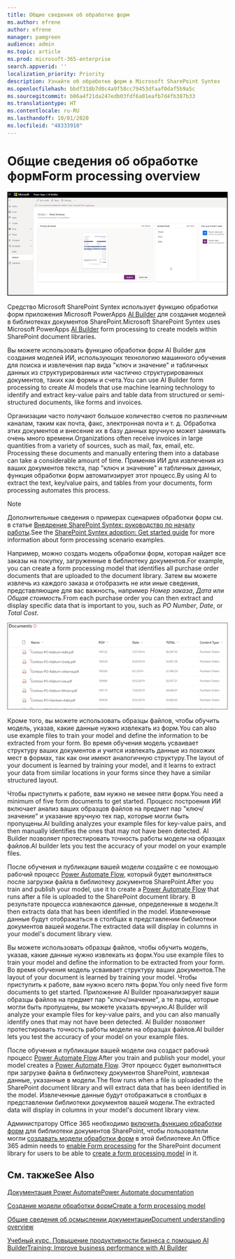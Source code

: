 ```yaml
---
title: Общие сведения об обработке форм
ms.author: efrene
author: efrene
manager: pamgreen
audience: admin
ms.topic: article
ms.prod: microsoft-365-enterprise
search.appverid: ''
localization_priority: Priority
description: Узнайте об обработке форм в Microsoft SharePoint Syntex
ms.openlocfilehash: bbdf318b7d0c4a9f58cc79453dfaaf0daf5b9a5c
ms.sourcegitcommit: b06a4f21da247edb03fdf6a01eafb7d4fb387b33
ms.translationtype: HT
ms.contentlocale: ru-RU
ms.lasthandoff: 10/01/2020
ms.locfileid: "48333910"
---
```

# <a name="form-processing-overview"></a><span data-ttu-id="b34b8-103">Общие сведения об обработке форм</span><span class="sxs-lookup"><span data-stu-id="b34b8-103">Form processing overview</span></span>

 ![AI Builder](../media/content-understanding/ai-builder.png)</br>

<span data-ttu-id="b34b8-105">Средство Microsoft SharePoint Syntex использует функцию обработки форм приложения Microsoft PowerApps [AI Builder](https://docs.microsoft.com/ai-builder/overview) для создания моделей в библиотеках документов SharePoint.</span><span class="sxs-lookup"><span data-stu-id="b34b8-105">Microsoft SharePoint Syntex uses Microsoft PowerApps [AI Builder](https://docs.microsoft.com/ai-builder/overview) form processing to create models within SharePoint document libraries.</span></span>

<span data-ttu-id="b34b8-106">Вы можете использовать функцию обработки форм AI Builder для создания моделей ИИ, использующих технологию машинного обучения для поиска и извлечения пар вида "ключ и значение" и табличных данных из структурированных или частично структурированных документов, таких как формы и счета.</span><span class="sxs-lookup"><span data-stu-id="b34b8-106">You can use AI Builder form processing to create AI models that use machine learning technology to identify and extract key-value pairs and table data from structured or semi-structured  documents, like forms and invoices.</span></span>

<span data-ttu-id="b34b8-107">Организации часто получают большое количество счетов по различным каналам, таким как почта, факс, электронная почта и т. д. Обработка этих документов и внесение их в базу данных вручную может занимать очень много времени.</span><span class="sxs-lookup"><span data-stu-id="b34b8-107">Organizations often receive invoices in large quantities from a variety of sources, such as mail, fax, email, etc. Processing these documents and manually entering them into a database can take a considerable amount of time.</span></span> <span data-ttu-id="b34b8-108">Применяя ИИ для извлечения из ваших документов текста, пар "ключ и значение" и табличных данных, функция обработки форм автоматизирует этот процесс.</span><span class="sxs-lookup"><span data-stu-id="b34b8-108">By using AI to extract the text, key/value pairs, and tables from your documents, form processing automates this process.</span></span> 

> [!NOTE]
> <span data-ttu-id="b34b8-109">Дополнительные сведения о примерах сценариев обработки форм см. в статье [Внедрение SharePoint Syntex: руководство по началу работы](https://docs.microsoft.com/microsoft-365/contentunderstanding/adoption-getstarted#form-processing-scenario-example).</span><span class="sxs-lookup"><span data-stu-id="b34b8-109">See the [SharePoint Syntex adoption: Get started guide](https://docs.microsoft.com/microsoft-365/contentunderstanding/adoption-getstarted#form-processing-scenario-example) for more information about form processing scenario examples.</span></span>

<span data-ttu-id="b34b8-110">Например, можно создать модель обработки форм, которая найдет все заказы на покупку, загруженные в библиотеку документов.</span><span class="sxs-lookup"><span data-stu-id="b34b8-110">For example, you can create a form processing model that identifies all purchase order documents that are uploaded to the document library.</span></span> <span data-ttu-id="b34b8-111">Затем вы можете извлечь из каждого заказа и отобразить не или иные сведения, представляющие для вас важность, например *Номер заказа*, *Дата* или *Общая стоимость*.</span><span class="sxs-lookup"><span data-stu-id="b34b8-111">From each purchase order you can then extract and display specific data that is important to you, such as *PO Number*, *Date*, or *Total Cost*.</span></span>

![Представление библиотеки документов](../media/content-understanding/doc-lib-done.png)</br>  

<span data-ttu-id="b34b8-113">Кроме того, вы можете использовать образцы файлов, чтобы обучить модель, указав, какие данные нужно извлекать из форм.</span><span class="sxs-lookup"><span data-stu-id="b34b8-113">You can also use example files to train your model and define the information to be extracted from your form.</span></span> <span data-ttu-id="b34b8-114">Во время обучения модель усваивает структуру ваших документов и учится извлекать данные из похожих мест в формах, так как они имеют аналогичную структуру.</span><span class="sxs-lookup"><span data-stu-id="b34b8-114">The layout of your document is learned by training your model, and it learns to extract your data from similar locations in your forms since they have a similar structured layout.</span></span> 

<span data-ttu-id="b34b8-115">Чтобы приступить к работе, вам нужно не менее пяти форм.</span><span class="sxs-lookup"><span data-stu-id="b34b8-115">You need a minimum of five form documents to get started.</span></span> <span data-ttu-id="b34b8-116">Процесс построения ИИ включает анализ ваших образцов файлов на предмет пар "ключ/значение" и указание вручную тех пар, которые могли быть пропущены.</span><span class="sxs-lookup"><span data-stu-id="b34b8-116">AI building analyzes your example files for key-value pairs, and then manually identifies the ones that may not have been detected.</span></span>  <span data-ttu-id="b34b8-117">AI Builder позволяет протестировать точность работы модели на образцах файлов.</span><span class="sxs-lookup"><span data-stu-id="b34b8-117">AI builder lets you test the accuracy of your model on your example files.</span></span>

<span data-ttu-id="b34b8-118">После обучения и публикации вашей модели создайте с ее помощью рабочий процесс [Power Automate Flow](https://docs.microsoft.com/power-automate/getting-started), который будет выполняться после загрузки файла в библиотеку документов SharePoint.</span><span class="sxs-lookup"><span data-stu-id="b34b8-118">After you train and publish your model, use it to create a [Power Automate Flow](https://docs.microsoft.com/power-automate/getting-started) that runs after a file is uploaded to the SharePoint document library.</span></span> <span data-ttu-id="b34b8-119">В результате процесса извлекаются данные, определенные в модели.</span><span class="sxs-lookup"><span data-stu-id="b34b8-119">It then extracts data that has been identified in the model.</span></span> <span data-ttu-id="b34b8-120">Извлеченные данные будут отображаться в столбцах в представлении библиотеки документов вашей модели.</span><span class="sxs-lookup"><span data-stu-id="b34b8-120">The extracted data will display in columns in your model's document library view.</span></span>

<span data-ttu-id="b34b8-121">Вы можете использовать образцы файлов, чтобы обучить модель, указав, какие данные нужно извлекать из форм.</span><span class="sxs-lookup"><span data-stu-id="b34b8-121">You use example files to train your model and define the information to be extracted from your form.</span></span> <span data-ttu-id="b34b8-122">Во время обучения модель усваивает структуру ваших документов.</span><span class="sxs-lookup"><span data-stu-id="b34b8-122">The layout of your document is learned by training your model.</span></span> <span data-ttu-id="b34b8-123">Чтобы приступить к работе, вам нужно всего пять форм.</span><span class="sxs-lookup"><span data-stu-id="b34b8-123">You only need five form documents to get started.</span></span> <span data-ttu-id="b34b8-124">Приложение AI Builder проанализирует ваши образцы файлов на предмет пар "ключ/значение", а те пары, которые могли быть пропущены, вы можете указать вручную.</span><span class="sxs-lookup"><span data-stu-id="b34b8-124">AI Builder will analyze your example files for key-value pairs, and you can also manually identify ones that may not have been detected.</span></span>  <span data-ttu-id="b34b8-125">AI Builder позволяет протестировать точность работы модели на образцах файлов.</span><span class="sxs-lookup"><span data-stu-id="b34b8-125">AI builder lets you test the accuracy of your model on your example files.</span></span>

<span data-ttu-id="b34b8-126">После обучения и публикации вашей модели она создаст рабочий процесс [Power Automate Flow](https://docs.microsoft.com/power-automate/getting-started).</span><span class="sxs-lookup"><span data-stu-id="b34b8-126">After you train and publish your model, your model creates a [Power Automate Flow](https://docs.microsoft.com/power-automate/getting-started).</span></span> <span data-ttu-id="b34b8-127">Этот процесс будет выполняться при загрузке файла в библиотеку документов SharePoint, извлекая данные, указанные в модели.</span><span class="sxs-lookup"><span data-stu-id="b34b8-127">The flow runs when a file is uploaded to the SharePoint document library and will extract data that has been identified in the model.</span></span> <span data-ttu-id="b34b8-128">Извлеченные данные будут отображаться в столбцах в представлении библиотеки документов вашей модели.</span><span class="sxs-lookup"><span data-stu-id="b34b8-128">The extracted data will display in columns in your model's document library view.</span></span>

<span data-ttu-id="b34b8-129">Администратору Office 365 необходимо [включить функцию обработки форм](https://docs.microsoft.com/microsoft-365/contentunderstanding/set-up-content-understanding#to-set-up-content-understanding) для библиотеки документов SharePoint, чтобы пользователи могли [создавать модели обработки форм](create-a-form-processing-model.md) в этой библиотеке.</span><span class="sxs-lookup"><span data-stu-id="b34b8-129">An Office 365 admin needs to [enable Form processing](https://docs.microsoft.com/microsoft-365/contentunderstanding/set-up-content-understanding#to-set-up-content-understanding) for the SharePoint document library for users to be able to [create a form processing model](create-a-form-processing-model.md) in it.</span></span>



## <a name="see-also"></a><span data-ttu-id="b34b8-130">См. также</span><span class="sxs-lookup"><span data-stu-id="b34b8-130">See Also</span></span>
  
[<span data-ttu-id="b34b8-131">Документация Power Automate</span><span class="sxs-lookup"><span data-stu-id="b34b8-131">Power Automate documentation</span></span>](https://docs.microsoft.com/power-automate/)

[<span data-ttu-id="b34b8-132">Создание модели обработки форм</span><span class="sxs-lookup"><span data-stu-id="b34b8-132">Create a form processing model</span></span>](create-a-form-processing-model.md)

[<span data-ttu-id="b34b8-133">Общие сведения об осмыслении документации</span><span class="sxs-lookup"><span data-stu-id="b34b8-133">Document understanding overview</span></span>](document-understanding-overview.md)

[<span data-ttu-id="b34b8-134">Учебный курс. Повышение продуктивности бизнеса с помощью AI Builder</span><span class="sxs-lookup"><span data-stu-id="b34b8-134">Training: Improve business performance with AI Builder</span></span>](https://docs.microsoft.com/learn/paths/improve-business-performance-ai-builder/?source=learn)
